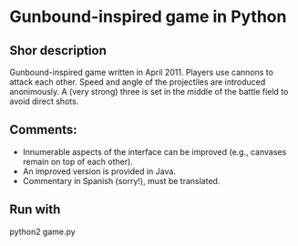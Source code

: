 # Gunbound-inspired game in Python

## Shor description

Gunbound-inspired game written in April 2011. Players use cannons to attack each other. Speed and angle of the projectiles are introduced anonimously. A (very strong) three is set in the middle of the battle field to avoid direct shots.

## Comments:

- Innumerable aspects of the interface can be improved (e.g., canvases remain on top of each other).
- An improved version is provided in Java.
- Commentary in Spanish (sorry!), must be translated.

## Run with

python2 game.py 
